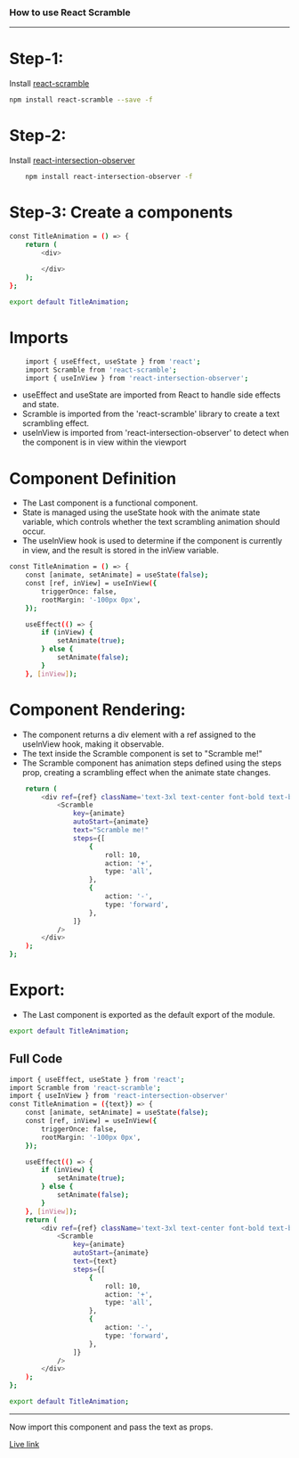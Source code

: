 ### How to use React Scramble 

---

# Step-1:
Install [react-scramble](https://github.com/cettoana/react-scramble)

```bash
npm install react-scramble --save -f
```

# Step-2:
Install [react-intersection-observer](https://www.npmjs.com/package/react-intersection-observer)

```bash
    npm install react-intersection-observer -f
```

# Step-3: Create a components 

```bash
const TitleAnimation = () => {
    return (
        <div>
            
        </div>
    );
};

export default TitleAnimation;

```

# Imports

```bash
    import { useEffect, useState } from 'react';
    import Scramble from 'react-scramble';
    import { useInView } from 'react-intersection-observer';
```
- useEffect and useState are imported from React to handle side effects and state.
- Scramble is imported from the 'react-scramble' library to create a text scrambling effect.
- useInView is imported from 'react-intersection-observer' to detect when the component is in view within the viewport

# Component Definition
- The Last component is a functional component.
- State is managed using the useState hook with the animate state variable, which controls whether the text scrambling animation should occur.
- The useInView hook is used to determine if the component is currently in view, and the result is stored in the inView variable.

```bash
const TitleAnimation = () => {
    const [animate, setAnimate] = useState(false);
    const [ref, inView] = useInView({
        triggerOnce: false,
        rootMargin: '-100px 0px',
    });

    useEffect(() => {
        if (inView) {
            setAnimate(true);
        } else {
            setAnimate(false);
        }
    }, [inView]);
```

# Component Rendering:

- The component returns a div element with a ref assigned to the useInView hook, making it observable.
- The text inside the Scramble component is set to "Scramble me!"
- The Scramble component has animation steps defined using the steps prop, creating a scrambling effect when the animate state changes.

```bash
    return (
        <div ref={ref} className='text-3xl text-center font-bold text-blue-700' style={{ fontFamily: 'Space Mono, monospace' }}>
            <Scramble
                key={animate}
                autoStart={animate}
                text="Scramble me!"
                steps={[
                    {
                        roll: 10,
                        action: '+',
                        type: 'all',
                    },
                    {
                        action: '-',
                        type: 'forward',
                    },
                ]}
            />
        </div>
    );
};

```

# Export:
- The Last component is exported as the default export of the module.

```bash
export default TitleAnimation;
```

## Full Code 

```bash
import { useEffect, useState } from 'react';
import Scramble from 'react-scramble';
import { useInView } from 'react-intersection-observer'
const TitleAnimation = ({text}) => {
    const [animate, setAnimate] = useState(false);
    const [ref, inView] = useInView({
        triggerOnce: false,
        rootMargin: '-100px 0px',
    });

    useEffect(() => {
        if (inView) {
            setAnimate(true);
        } else {
            setAnimate(false);
        }
    }, [inView]);
    return (
        <div ref={ref} className='text-3xl text-center font-bold text-blue-700' style={{ fontFamily: 'Space Mono, monospace' }}>
            <Scramble
                key={animate}
                autoStart={animate}
                text={text}
                steps={[
                    {
                        roll: 10,
                        action: '+',
                        type: 'all',
                    },
                    {
                        action: '-',
                        type: 'forward',
                    },
                ]}
            />
        </div>
    );
};

export default TitleAnimation;

```

---
Now import this component and pass the text as props.

[Live link](https://darkasfu.github.io/react-scramble-animation/)